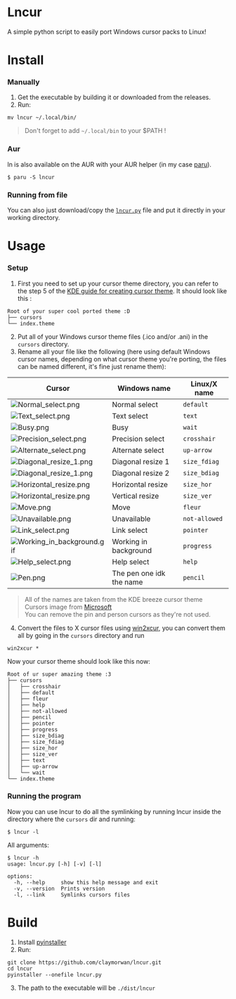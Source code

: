 # Lncur

A simple python script to easily port Windows cursor packs to Linux!

# Install

### Manually
1. Get the executable by building it or downloaded from the releases.
2. Run:
```shell
mv lncur ~/.local/bin/
```
> Don't forget to add `~/.local/bin` to your $PATH !

### Aur
ln is also available on the AUR with your AUR helper (in my case [paru](https://github.com/Morganamilo/paru)).
```shell
$ paru -S lncur
```

### Running from file
You can also just download/copy the [`lncur.py`](https://github.com/claymorwan/lncur/blob/main/lncur.py) file and put it directly in your working directory.
# Usage
### Setup
1. First you need to set up your cursor theme directory, you can refer to the step 5 of the [KDE guide for creating cursor theme](https://develop.kde.org/docs/features/cursor/#creating-a-theme-folder).
It should look like this :
```
Root of your super cool ported theme :D
├── cursors
└── index.theme
```
2. Put all of your Windows cursor theme files (.ico and/or .ani) in the `cursors` directory.
3. Rename all your file like the following (here using default Windows cursor names, depending on what cursor theme you're porting, the files can be named different, it's fine just rename them):

| Cursor                                                                | Windows name             | Linux/X name  |
|-----------------------------------------------------------------------|--------------------------|---------------|
| ![Normal_select.png](assets/wincur/Normal_select.png)                 | Normal select            | `default`     |
| ![Text_select.png](assets/wincur/Text_select.png)                     | Text select              | `text`        |
| ![Busy.png](assets/wincur/Busy.gif)                                   | Busy                     | `wait`        |
| ![Precision_select.png](assets/wincur/Precision_select.png)           | Precision select         | `crosshair`   |
| ![Alternate_select.png](assets/wincur/Alternate_select.png)           | Alternate select         | `up-arrow`    |
| ![Diagonal_resize_1.png](assets/wincur/Diagonal_resize_1.png)         | Diagonal resize 1        | `size_fdiag`  |
| ![Diagonal_resize_1.png](assets/wincur/Diagonal_resize_1.png)         | Diagonal resize 2        | `size_bdiag`  |
| ![Horizontal_resize.png](assets/wincur/Horizontal_resize.png)         | Horizontal resize        | `size_hor`    |
| ![Horizontal_resize.png](assets/wincur/Vertical_resize.png)           | Vertical resize          | `size_ver`    |
| ![Move.png](assets/wincur/Move.png)                                   | Move                     | `fleur`       |
| ![Unavailable.png](assets/wincur/Unavailable.png)                     | Unavailable              | `not-allowed` |
| ![Link_select.png](assets/wincur/Link_select.png)                     | Link select              | `pointer`     |
| ![Working_in_background.gif](assets/wincur/Working_in_background.gif) | Working in background    | `progress`    |
| ![Help_select.png](assets/wincur/Help_select.png)                     | Help select              | `help`        |
| ![Pen.png](assets/wincur/Pen.png)                                     | The pen one idk the name | `pencil`      |
> All of the names are taken from the KDE breeze cursor theme </br>
> Cursors image from [Microsoft](https://learn.microsoft.com/en-us/windows/win32/menurc/about-cursors) </br>
You can remove the pin and person cursors as they're not used.

 4. Convert the files to X cursor files using [win2xcur](https://github.com/quantum5/win2xcur), you can convert them all by going in the `cursors` directory and run
```shell
win2xcur *
```
Now your cursor theme should look like this now:
```
Root of ur super amazing theme :3
├── cursors
│   ├── crosshair
│   ├── default
│   ├── fleur
│   ├── help
│   ├── not-allowed
│   ├── pencil
│   ├── pointer
│   ├── progress
│   ├── size_bdiag
│   ├── size_fdiag
│   ├── size_hor
│   ├── size_ver
│   ├── text
│   ├── up-arrow
│   └── wait
└── index.theme
```
### Running the program
Now you can use lncur to do all the symlinking by running lncur inside the directory where the `cursors` dir and running:
```shell
$ lncur -l
```

All arguments:
```shell
$ lncur -h
usage: lncur.py [-h] [-v] [-l]

options:
  -h, --help     show this help message and exit
  -v, --version  Prints version
  -l, --link     Symlinks cursors files
```

# Build

1. Install [pyinstaller](https://pyinstaller.org/en/stable/)
2. Run:
```shell
git clone https://github.com/claymorwan/lncur.git
cd lncur
pyinstaller --onefile lncur.py
```
3. The path to the executable will be `./dist/lncur`
